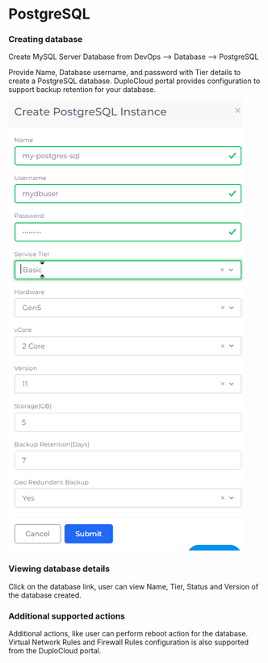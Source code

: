# PostgreSQL

### Creating database

Create MySQL Server Database from DevOps --> Database --> PostgreSQL

Provide Name, Database username, and password with Tier details to create a PostgreSQL database. DuploCloud portal provides configuration to support backup retention for your database.

![](<../../../.gitbook/assets/image (1).png>)

### Viewing database details

Click on the database link, user can view Name, Tier, Status and Version of the database created.

### Additional supported actions

Additional actions, like user can perform reboot action for the database. Virtual Network Rules and Firewall Rules configuration is also supported from the DuploCloud portal.
